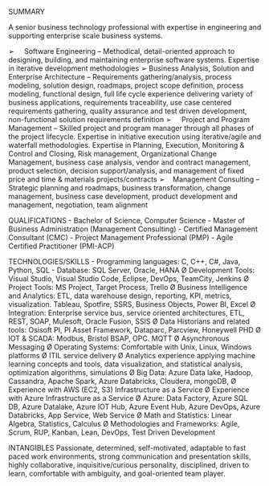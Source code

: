 SUMMARY

A senior business technology professional with expertise in engineering and supporting enterprise scale business systems.

➢     Software Engineering – Methodical, detail-oriented approach to designing, building, and maintaining enterprise software systems. Expertise in iterative development methodologies
➢     Business Analysis, Solution and Enterprise Architecture – Requirements gathering/analysis, process modeling, solution design, roadmaps, project scope definition, process modeling, functional design, full life cycle experience delivering variety of business applications, requirements traceability, use case centered requirements gathering, quality assurance and test driven development, non-functional solution requirements definition
➢     Project and Program Management – Skilled project and program manager through all phases of the project lifecycle. Expertise in initiative execution using iterative/agile and waterfall methodologies. Expertise in Planning, Execution, Monitoring & Control and Closing, Risk management, Organizational Change Management, business case analysis, vendor and contract management, product selection, decision support/analysis,  and management of fixed price and time & materials projects/contracts
➢     Management Consulting – Strategic planning and roadmaps, business transformation, change management, business case development, product development and management, negotiation, team alignment

QUALIFICATIONS
	- Bachelor of Science, Computer Science
	- Master of Business Administration (Management Consulting)
	- Certified Management Consultant (CMC)
	- Project Management Professional (PMP)
	- Agile Certified Practitioner (PMI-ACP)

TECHNOLOGIES/SKILLS
	- Programming languages: C, C++, C#, Java, Python, SQL
	- Database: SQL Server, Oracle, HANA
	Ø Development Tools: Visual Studio, Visual Studio Code, Eclipse, DevOps, TeamCity, Jenkins
	Ø Project Tools: MS Project, Target Process, Trello
	Ø Business Intelligence and Analytics: ETL, data warehouse design, reporting, KPI, metrics, visualization. Tableau, Spotfire, SSRS, Business Objects, Power BI, Excel
	Ø Integration: Enterprise service bus, service oriented architectures, ETL, REST, SOAP, Mulesoft, Oracle Fusion, SSIS
	Ø Data Historians and related tools: Osisoft PI, PI Asset Framework, Dataparc, Parcview, Honeywell PHD
	Ø IOT & SCADA: Modbus, Bristol BSAP, OPC. MQTT
	Ø Asynchronous Messaging
	Ø Operating Systems: Comfortable with Unix, Linux, Windows platforms
	Ø ITIL service delivery
	Ø Analytics experience applying machine learning concepts and tools, data visualization, and statistical analysis, optimization algorithms, simulations
	Ø Big Data: Azure Data lake, Hadoop, Cassandra, Apache Spark, Azure Databricks, Cloudera, mongoDB,
	Ø Experience with AWS (EC2, S3) Infrastructure as a Service
	Ø Experience with Azure Infrastructure as a Service
	Ø Azure: Data Factory, Azure SQL DB, Azure Datalake, Azure IOT Hub, Azure Event Hub, Azure DevOps, Azure Databricks, App Service, Web Service
	Ø Math and Statistics: Linear Algebra, Statistics, Calculus
	Ø Methodologies and Frameworks: Agile, Scrum, RUP, Kanban, Lean, DevOps, Test Driven Development
	
INTANGIBLES
Passionate, determined, self-motivated, adaptable to fast paced work environments, strong communication and presentation skills, highly collaborative, inquisitive/curious personality, disciplined, driven to learn, comfortable with ambiguity, and goal-oriented team player. 
